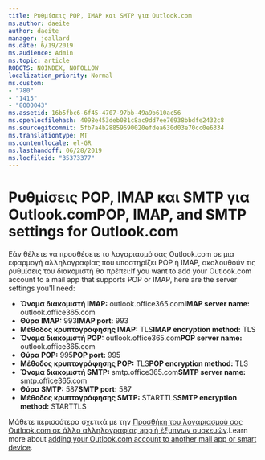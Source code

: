 ```yaml
---
title: Ρυθμίσεις POP, IMAP και SMTP για Outlook.com
ms.author: daeite
author: daeite
manager: joallard
ms.date: 6/19/2019
ms.audience: Admin
ms.topic: article
ROBOTS: NOINDEX, NOFOLLOW
localization_priority: Normal
ms.custom:
- "780"
- "1415"
- "8000043"
ms.assetid: 16b5fbc6-6f45-4707-97bb-49a9b610ac56
ms.openlocfilehash: 4098e453deb081c8ac9dd7ee76938bbdfe2432c8
ms.sourcegitcommit: 5fb7a4b28859690020efdea630d03e70cc0e6334
ms.translationtype: MT
ms.contentlocale: el-GR
ms.lasthandoff: 06/28/2019
ms.locfileid: "35373377"
---
```

# <a name="pop-imap-and-smtp-settings-for-outlookcom"></a><span data-ttu-id="7082f-102">Ρυθμίσεις POP, IMAP και SMTP για Outlook.com</span><span class="sxs-lookup"><span data-stu-id="7082f-102">POP, IMAP, and SMTP settings for Outlook.com</span></span>

<span data-ttu-id="7082f-103">Εάν θέλετε να προσθέσετε το λογαριασμό σας Outlook.com σε μια εφαρμογή αλληλογραφίας που υποστηρίζει POP ή IMAP, ακολουθούν τις ρυθμίσεις του διακομιστή θα πρέπει:</span><span class="sxs-lookup"><span data-stu-id="7082f-103">If you want to add your Outlook.com account to a mail app that supports POP or IMAP, here are the server settings you'll need:</span></span>
  
- <span data-ttu-id="7082f-104">**Όνομα διακομιστή IMAP:** outlook.office365.com</span><span class="sxs-lookup"><span data-stu-id="7082f-104">**IMAP server name:** outlook.office365.com</span></span>
- <span data-ttu-id="7082f-105">**Θύρα IMAP:** 993</span><span class="sxs-lookup"><span data-stu-id="7082f-105">**IMAP port:** 993</span></span>
- <span data-ttu-id="7082f-106">**Μέθοδος κρυπτογράφησης IMAP:** TLS</span><span class="sxs-lookup"><span data-stu-id="7082f-106">**IMAP encryption method:** TLS</span></span>
- <span data-ttu-id="7082f-107">**Όνομα διακομιστή POP:** outlook.office365.com</span><span class="sxs-lookup"><span data-stu-id="7082f-107">**POP server name:** outlook.office365.com</span></span>  
- <span data-ttu-id="7082f-108">**Θύρα POP:** 995</span><span class="sxs-lookup"><span data-stu-id="7082f-108">**POP port:** 995</span></span>  
- <span data-ttu-id="7082f-109">**Μέθοδος κρυπτογράφησης POP:** TLS</span><span class="sxs-lookup"><span data-stu-id="7082f-109">**POP encryption method:** TLS</span></span>  
- <span data-ttu-id="7082f-110">**Όνομα διακομιστή SMTP:** smtp.office365.com</span><span class="sxs-lookup"><span data-stu-id="7082f-110">**SMTP server name:** smtp.office365.com</span></span>
- <span data-ttu-id="7082f-111">**Θύρα SMTP:** 587</span><span class="sxs-lookup"><span data-stu-id="7082f-111">**SMTP port:** 587</span></span>
- <span data-ttu-id="7082f-112">**Μέθοδος κρυπτογράφησης SMTP:** STARTTLS</span><span class="sxs-lookup"><span data-stu-id="7082f-112">**SMTP encryption method:** STARTTLS</span></span>

<span data-ttu-id="7082f-113">Μάθετε περισσότερα σχετικά με την [Προσθήκη του λογαριασμού σας Outlook.com σε άλλο αλληλογραφίας app ή έξυπνων συσκευών](https://support.office.com/article/73f3b178-0009-41ae-aab1-87b80fa94970).</span><span class="sxs-lookup"><span data-stu-id="7082f-113">Learn more about [adding your Outlook.com account to another mail app or smart device](https://support.office.com/article/73f3b178-0009-41ae-aab1-87b80fa94970).</span></span>
